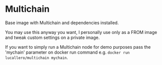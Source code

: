 # Multichain
Base image with Multichain and dependencies installed.

You may use this anyway you want, I personally use only as a FROM image and tweak custom settings on a private image. 

If you want to simply run a Multichain node for demo purposes pass the 'mychain' parameter on docker run command e.g. `docker run lucallero/multichain mychain`.